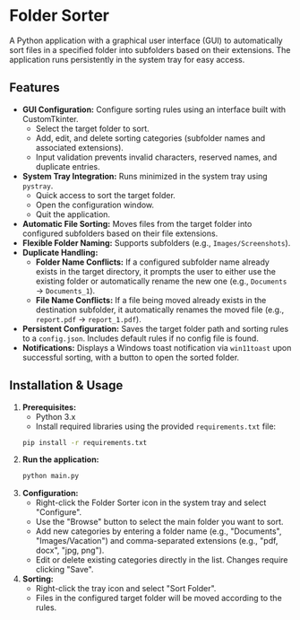 # Folder Sorter

A Python application with a graphical user interface (GUI) to automatically sort files in a specified folder into subfolders based on their extensions. The application runs persistently in the system tray for easy access.

## Features

*   **GUI Configuration:** Configure sorting rules using an interface built with CustomTkinter.
    *   Select the target folder to sort.
    *   Add, edit, and delete sorting categories (subfolder names and associated extensions).
    *   Input validation prevents invalid characters, reserved names, and duplicate entries.
*   **System Tray Integration:** Runs minimized in the system tray using `pystray`.
    *   Quick access to sort the target folder.
    *   Open the configuration window.
    *   Quit the application.
*   **Automatic File Sorting:** Moves files from the target folder into configured subfolders based on their file extensions.
*   **Flexible Folder Naming:** Supports subfolders (e.g., `Images/Screenshots`).
*   **Duplicate Handling:**
    *   **Folder Name Conflicts:** If a configured subfolder name already exists in the target directory, it prompts the user to either use the existing folder or automatically rename the new one (e.g., `Documents` -> `Documents_1`).
    *   **File Name Conflicts:** If a file being moved already exists in the destination subfolder, it automatically renames the moved file (e.g., `report.pdf` -> `report_1.pdf`).
*   **Persistent Configuration:** Saves the target folder path and sorting rules to a `config.json`. Includes default rules if no config file is found.
*   **Notifications:** Displays a Windows toast notification via `win11toast` upon successful sorting, with a button to open the sorted folder.


## Installation & Usage

1.  **Prerequisites:**
    *   Python 3.x
    *   Install required libraries using the provided `requirements.txt` file:
    ```bash
    pip install -r requirements.txt
    ```
2.  **Run the application:**
    ```bash
    python main.py
    ```
3.  **Configuration:**
    *   Right-click the Folder Sorter icon in the system tray and select "Configure".
    *   Use the "Browse" button to select the main folder you want to sort.
    *   Add new categories by entering a folder name (e.g., "Documents", "Images/Vacation") and comma-separated extensions (e.g., "pdf, docx", "jpg, png").
    *   Edit or delete existing categories directly in the list. Changes require clicking "Save".
4.  **Sorting:**
    *   Right-click the tray icon and select "Sort Folder".
    *   Files in the configured target folder will be moved according to the rules.
